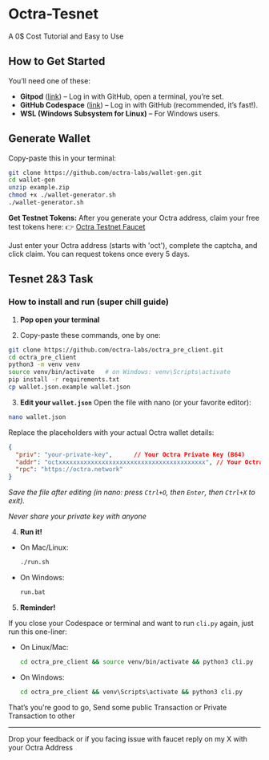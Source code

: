 # Octra-Tesnet

A 0$ Cost Tutorial and Easy to Use

## How to Get Started
You’ll need one of these:
- **Gitpod** ([link](https://www.gitpod.io/)) – Log in with GitHub, open a terminal, you’re set.
- **GitHub Codespace** ([link](https://github.com/codespaces)) – Log in with GitHub (recommended, it’s fast!).
- **WSL (Windows Subsystem for Linux)** – For Windows users.


## Generate Wallet
Copy-paste this in your terminal:

```bash
git clone https://github.com/octra-labs/wallet-gen.git
cd wallet-gen
unzip example.zip
chmod +x ./wallet-generator.sh
./wallet-generator.sh
```
**Get Testnet Tokens:**
After you generate your Octra address, claim your free test tokens here:
👉 [Octra Testnet Faucet](https://faucet.octra.network/)

Just enter your Octra address (starts with 'oct'), complete the captcha, and click claim. You can request tokens once every 5 days.

## Tesnet 2&3 Task

### How to install and run (super chill guide)

1. **Pop open your terminal**

2. Copy-paste these commands, one by one:

```bash
git clone https://github.com/octra-labs/octra_pre_client.git
cd octra_pre_client
python3 -m venv venv
source venv/bin/activate   # on Windows: venv\Scripts\activate
pip install -r requirements.txt
cp wallet.json.example wallet.json
```

3. **Edit your `wallet.json`**
Open the file with nano (or your favorite editor):

```bash
nano wallet.json
```

Replace the placeholders with your actual Octra wallet details:

```json
{
  "priv": "your-private-key",      // Your Octra Private Key (B64)
  "addr": "octxxxxxxxxxxxxxxxxxxxxxxxxxxxxxxxxxxxxxxxxx", // Your Octra Address
  "rpc": "https://octra.network"
}
```

*Save the file after editing (in nano: press `Ctrl+O`, then `Enter`, then `Ctrl+X` to exit).*

*Never share your private key with anyone*

4. **Run it!**
- On Mac/Linux:
  ```bash
  ./run.sh
  ```
- On Windows:
  ```bash
  run.bat
  ```
5. **Reminder!**

If you close your Codespace or terminal and want to run `cli.py` again, just run this one-liner:

- On Linux/Mac:
  ```bash
  cd octra_pre_client && source venv/bin/activate && python3 cli.py
  ```
- On Windows:
  ```bash
  cd octra_pre_client && venv\Scripts\activate && python3 cli.py
  ```

That’s you're good to go, Send some public Transaction or Private Transaction to other

---

Drop your feedback or if you facing issue with faucet reply on my X with your Octra Address
